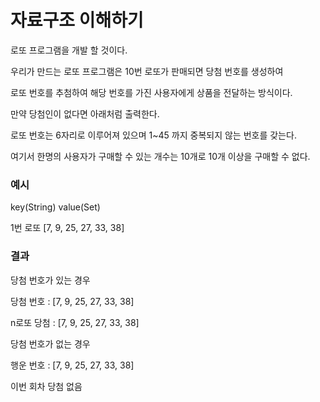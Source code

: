 # 자료구조 이해하기

로또 프로그램을 개발 할 것이다.


우리가 만드는 로또 프로그램은 10번 로또가 판매되면 당첨 번호를 생성하여

로또 번호를 추첨하여 해당 번호를 가진 사용자에게 상품을 전달하는 방식이다.

만약 당첨인이 없다면 아래처럼 출력한다.

로또 번호는 6자리로 이루어져 있으며 1~45 까지 중복되지 않는 번호를 갖는다.

여기서 한명의 사용자가 구매할 수 있는 개수는 10개로 10개 이상을 구매할 수 없다.

### 예시

key(String)   value(Set)

1번 로또   [7, 9, 25, 27, 33, 38]

### 결과

당첨 번호가 있는 경우

당첨 번호 : [7, 9, 25, 27, 33, 38]

n로또 당첨 : [7, 9, 25, 27, 33, 38]

당첨 번호가 없는 경우

행운 번호 : [7, 9, 25, 27, 33, 38]

이번 회차 당첨 없음